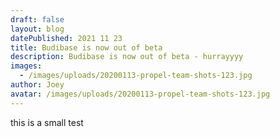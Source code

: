 ```yaml
---
draft: false
layout: blog
datePublished: 2021 11 23
title: Budibase is now out of beta
description: Budibase is now out of beta - hurrayyyy
images:
  - /images/uploads/20200113-propel-team-shots-123.jpg
author: Joey
avatar: /images/uploads/20200113-propel-team-shots-123.jpg
---
```

this is a small test